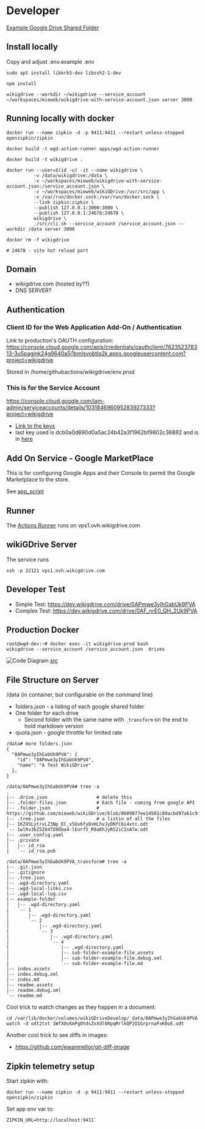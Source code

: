 # Developer 

[Example Google Drive Shared Folder](https://drive.google.com/drive/folders/0AIkOKXbzWCtSUk9PVA)

## Install locally

Copy and adjust .env.example .env

```
sudo apt install libkrb5-dev libssh2-1-dev

npm install

wikigdrive --workdir ~/wikigdrive --service_account ~/workspaces/mieweb/wikigdrive-with-service-account.json server 3000
```

## Running locally with docker

```
docker run --name zipkin -d -p 9411:9411 --restart unless-stopped openzipkin/zipkin

docker build -t wgd-action-runner apps/wgd-action-runner

docker build -t wikigdrive .

docker run --user=$(id -u) -it --name wikigdrive \
          -v /data/wikigdrive:/data \
          -v ~/workspaces/mieweb/wikigdrive-with-service-account.json:/service_account.json \
          -v ~/workspaces/mieweb/wikiGDrive:/usr/src/app \
          -v /var/run/docker.sock:/var/run/docker.sock \
          --link zipkin:zipkin \
          --publish 127.0.0.1:3000:3000 \
          --publish 127.0.0.1:24678:24678 \
          wikigdrive \
          ./src/cli.sh --service_account /service_account.json --workdir /data server 3000

docker rm -f wikigdrive

# 24678 - vite hot reload port
```


## Domain

* wikigdrive.com (hosted by??)
* DNS SERVER?

## Authentication

### Client ID for the Web Application Add-On / Authentication
Link to production's OAUTH configuration:
https://console.cloud.google.com/apis/credentials/oauthclient/762352378313-3u5pagjnk24g9640a5j1bmlsvobtlq2k.apps.googleusercontent.com?project=wikigdrive

Stored in /home/githubactions/wikigdrive/env.prod

### This is for the Service Account
https://console.cloud.google.com/iam-admin/serviceaccounts/details/103184696095283927333?project=wikigdrive
* [Link to the keys](https://console.cloud.google.com/iam-admin/serviceaccounts/details/103184696095283927333/keys?project=wikigdrive)
* last key used is dcb0a0d690d0a5ac24b42a3f1962bf9802c36882 and is in [here](https://github.com/mieweb/wikiGDrive/blob/a0f1427018e71576d696c1b0d42a926de13854d7/.github/workflows/ProdServerDeploy.yml#L43)

## Add On Service - Google MarketPlace

This is for configuring Google Apps and their Console to permit the Google Marketplace to the store.

See [app_script](../apps/app-script)


## Runner

The [Actions Runner](https://github.com/mieweb/wikiGDrive/settings/actions/runners/2) runs on vps1.ovh.wikigdrive.com


## wikiGDrive Server

The service runs

```
ssh -p 22121 vps1.ovh.wikigdrive.com
```

## Developer Test

* Simple Test: https://dev.wikigdrive.com/drive/0APmwe3yIhGabUk9PVA
* Complex Test: https://dev.wikigdrive.com/drive/0AF_nrE0_QH_2Uk9PVA



## Production Docker

```
root@wgd-dev:~# docker exec -it wikigdrive-prod bash
wikigdrive --service_account /service_account.json  drives
```

![Code Diagram](https://docs.google.com/drawings/d/e/2PACX-1vREcniLAig0DiPqSxu5QRqgiGHWL5INKfjMlqSvXK9vTbas3JqorzbuONLeTrNOD0MBPC7QB3Gd_NY7/pub?w=960&amp;h=720) [src](https://docs.google.com/drawings/d/1LSveM3s_Fmi9411FW9Z-NA50fbNHHW2y_PQo3NSUPAI/edit)


## File Structure on Server

/data (in container, but configurable on the command line)

* folders.json - a listing of each google shared folder
* One folder for each drive
  * Second folder with the same name with `_transform` on the end to hold markdown version 
* quota.json - google throttle for limited rate

```
/data# more folders.json
{
  "0APmwe3yIhGabUk9PVA": {
    "id": "0APmwe3yIhGabUk9PVA",
    "name": "A Test WikiGDrive"
  },
}

/data/0APmwe3yIhGabUk9PVA# tree -a
.
|-- .drive.json                  # delete this
|-- .folder-files.json           # Each file - coming from google API
|-- .folder.json                 # https://github.com/mieweb/wikiGDrive/blob/8609077ee14501c80acbd97a61c9fbdfbb0fc6fc/src/containers/google_folder/TaskFetchFolder.ts#L68
|-- .tree.json                   # a listin of all the files
|-- 1KZ45LytrvLZ3Np_EC_x5Uv6fy8xHLhvJyDNfC6i4xtc.odt
`-- 1wlRv3bZ5Z84TD9Oba4-lEorfV_R9aKhJyRS2iCInA7w.odt
|-- .user_config.yaml
|-- .private
|   |-- id_rsa
|   `-- id_rsa.pub

/data/0APmwe3yIhGabUk9PVA_transform# tree -a
|-- .git.json
|-- .gitignore
|-- .tree.json
|-- .wgd-directory.yaml
|-- .wgd-local-links.csv
|-- .wgd-local-log.csv
|-- example-folder
|   |-- .wgd-directory.yaml
|   `-- 1
|       |-- .wgd-directory.yaml
|       `-- 2
|           |-- .wgd-directory.yaml
|           `-- 3
|               |-- .wgd-directory.yaml
|               `-- 4
|                   |-- .wgd-directory.yaml
|                   |-- sub-folder-example-file.assets
|                   |-- sub-folder-example-file.debug.xml
|                   `-- sub-folder-example-file.md
|-- index.assets
|-- index.debug.xml
|-- index.md
|-- readme.assets
|-- readme.debug.xml
`-- readme.md

```

Cool trick to watch changes as they happen in a document:

```
cd /var/lib/docker/volumes/wikiGDriveDevelop/_data/0APmwe3yIhGabUk9PVA
watch -d odt2txt 1WfXOsKmPgOtdsZxXdl6RpqMrlkQP2O1GrprnaFxK0oE.odt
```

Another cool trick to see diffs in images:
* https://github.com/ewanmellor/git-diff-image


## Zipkin telemetry setup

Start zipkin with:

```
docker run --name zipkin -d -p 9411:9411 --restart unless-stopped openzipkin/zipkin
```

Set app env var to:

```
ZIPKIN_URL=http://localhost:9411`
```

